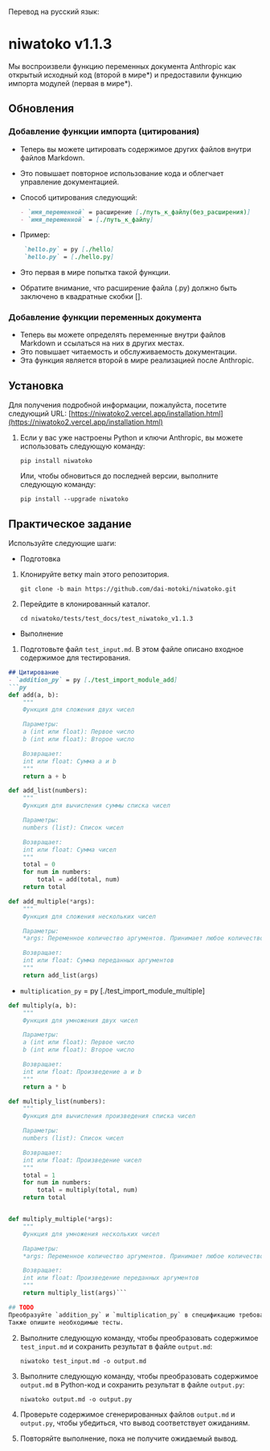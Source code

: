 Перевод на русский язык:

# niwatoko v1.1.3

Мы воспроизвели функцию переменных документа Anthropic как открытый исходный код (второй в мире*) и предоставили функцию импорта модулей (первая в мире*).

## Обновления

### Добавление функции импорта (цитирования)
- Теперь вы можете цитировать содержимое других файлов внутри файлов Markdown.
- Это повышает повторное использование кода и облегчает управление документацией.

- Способ цитирования следующий:
   ```markdown
   - `имя_переменной` = расширение [./путь_к_файлу(без_расширения)]
   - `имя_переменной` = [./путь_к_файлу]
   ```
- Пример:
   ```markdown
    `hello.py` = py [./hello]
    `hello.py` = [./hello.py]
   ```
- Это первая в мире попытка такой функции.
- Обратите внимание, что расширение файла (.py) должно быть заключено в квадратные скобки [].

### Добавление функции переменных документа
- Теперь вы можете определять переменные внутри файлов Markdown и ссылаться на них в других местах.
- Это повышает читаемость и обслуживаемость документации.
- Эта функция является второй в мире реализацией после Anthropic.

## Установка

Для получения подробной информации, пожалуйста, посетите следующий URL:
[https://niwatoko2.vercel.app/installation.html](https://niwatoko2.vercel.app/installation.html)


1. Если у вас уже настроены Python и ключи Anthropic, вы можете использовать следующую команду:

   ```
   pip install niwatoko
   ```

   Или, чтобы обновиться до последней версии, выполните следующую команду:
   
   ```
   pip install --upgrade niwatoko
   ```


## Практическое задание

Используйте следующие шаги:
- Подготовка
1. Клонируйте ветку main этого репозитория.

   ```
   git clone -b main https://github.com/dai-motoki/niwatoko.git
   ```

2. Перейдите в клонированный каталог.

   ```
   cd niwatoko/tests/test_docs/test_niwatoko_v1.1.3
   ```

- Выполнение

1. Подготовьте файл `test_input.md`. В этом файле описано входное содержимое для тестирования.

```test_input.md
## Цитирование
- `addition_py` = py [./test_import_module_add]
```py
def add(a, b):
    """
    Функция для сложения двух чисел

    Параметры:
    a (int или float): Первое число
    b (int или float): Второе число

    Возвращает:
    int или float: Сумма a и b
    """
    return a + b

def add_list(numbers):
    """
    Функция для вычисления суммы списка чисел

    Параметры:
    numbers (list): Список чисел

    Возвращает:
    int или float: Сумма чисел
    """
    total = 0
    for num in numbers:
        total = add(total, num)
    return total

def add_multiple(*args):
    """
    Функция для сложения нескольких чисел

    Параметры:
    *args: Переменное количество аргументов. Принимает любое количество числовых значений

    Возвращает:
    int или float: Сумма переданных аргументов
    """
    return add_list(args)
```
- `multiplication_py` = py [./test_import_module_multiple]  
```py
def multiply(a, b):
    """
    Функция для умножения двух чисел

    Параметры:
    a (int или float): Первое число
    b (int или float): Второе число

    Возвращает:
    int или float: Произведение a и b
    """
    return a * b

def multiply_list(numbers):
    """
    Функция для вычисления произведения списка чисел

    Параметры:
    numbers (list): Список чисел

    Возвращает:
    int или float: Произведение чисел
    """
    total = 1
    for num in numbers:
        total = multiply(total, num)
    return total


def multiply_multiple(*args):
    """
    Функция для умножения нескольких чисел

    Параметры:
    *args: Переменное количество аргументов. Принимает любое количество числовых значений

    Возвращает:
    int или float: Произведение переданных аргументов
    """
    return multiply_list(args)```

## TODO
Преобразуйте `addition_py` и `multiplication_py` в спецификацию требований на японском языке.
Также опишите необходимые тесты.
```

2. Выполните следующую команду, чтобы преобразовать содержимое `test_input.md` и сохранить результат в файле `output.md`:

   ```
   niwatoko test_input.md -o output.md
   ```

3. Выполните следующую команду, чтобы преобразовать содержимое `output.md` в Python-код и сохранить результат в файле `output.py`:

   ```
   niwatoko output.md -o output.py
   ```

4. Проверьте содержимое сгенерированных файлов `output.md` и `output.py`, чтобы убедиться, что вывод соответствует ожиданиям.

5. Повторяйте выполнение, пока не получите ожидаемый вывод.